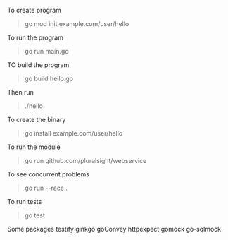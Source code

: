 To create program
> go mod init example.com/user/hello

To run the program
> go run main.go

TO build the program
> go build hello.go

Then run 
> ./hello

To create the binary
> go install example.com/user/hello

To run the module 
> go run github.com/pluralsight/webservice 

To see concurrent problems
> go run --race .

To run tests
> go test

Some packages
    testify
    ginkgo
    goConvey
    httpexpect
    gomock
    go-sqlmock
